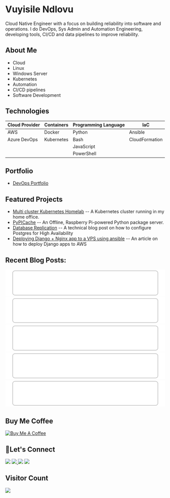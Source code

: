 # Vuyisile Ndlovu

Cloud Native Engineer with a focus on building reliability into software and operations. I do DevOps, Sys Admin and Automation Engineering, developing tools, CI/CD and data pipelines to improve reliability.

## About Me

- Cloud
- Linux
- Windows Server
- Kubernetes
- Automation
- CI/CD pipelines
- Software Development

## Technologies

| Cloud Provider | Containers | Programming Language | IaC            |
| -------------- | ---------- | -------------------- | -------------- |
| AWS            | Docker     | Python               | Ansible        |
| Azure DevOps   | Kubernetes | Bash                 | CloudFormation |
|                |            | JavaScript           |                |
|                |            | PowerShell           |                |

## Portfolio

- [DevOps Portfolio](https://github.com/terrameijar/DevOps-Snippets/)

## Featured Projects

- [Multi cluster Kubernetes Homelab](https://github.com/terrameijar/homelab-infrastructure) -- A Kubernetes cluster running in my home office.
- [PyPICache](https://terrameijar.github.io/PyPICache/) -- An Offline, Raspberry Pi-powered Python package server.
- [Database Replication](https://vuyisile.com/high-availability-in-postgresql-replication-with-docker/) -- A technical blog post on how to configure Postgres for High Availability
- [Deploying Django + Nginx app to a VPS using ansible](https://vuyisile.com/deploying-a-django-nginx-application-to-a-vps-with-ansible/) -- An article on how to deploy Django apps to AWS

## Recent Blog Posts:

<!-- blog-post-list:start -->

[![Installing Cert-Manager in Kubernetes](https://raw.githubusercontent.com/terrameijar/terrameijar/main/blog-post-list-output/Vuyisile's_Blog/Installing_Cert-Manager_in_Kubernetes.svg)](https://vuyisile.com/installing-cert-manager-in-kubernetes/)
[![Homelab Kubernetes Cluster](https://raw.githubusercontent.com/terrameijar/terrameijar/main/blog-post-list-output/Vuyisile's_Blog/Homelab_Kubernetes_Cluster.svg)](https://vuyisile.com/homelab-kubernetes-cluster/)
[![Exposing Homelab services using SSH](https://raw.githubusercontent.com/terrameijar/terrameijar/main/blog-post-list-output/Vuyisile's_Blog/Exposing_Homelab_services_using_SSH.svg)](https://vuyisile.com/exposing-homelab-services-using-ssh/)
[![Video Processing on AWS: Configuring AWS S3 Bucket Notifications with AWS SQS](https://raw.githubusercontent.com/terrameijar/terrameijar/main/blog-post-list-output/Vuyisile's_Blog/Video_Processing_on_AWS__Configuring_AWS_S3_Bucket_Notifications_with_AWS_SQS.svg)](https://vuyisile.com/video-processing-on-aws-configuring-aws-s3-bucket-notifications-with-aws-sqs/)
[![How To Self-Host A Web Application](https://raw.githubusercontent.com/terrameijar/terrameijar/main/blog-post-list-output/Vuyisile's_Blog/How_To_Self-Host_A_Web_Application.svg)](https://vuyisile.com/how-to-self-host-a-web-application/)

<!-- blog-post-list:end -->

## Buy Me Coffee

<a href="https://www.buymeacoffee.com/vuyisile" target="_blank"><img src="https://cdn.buymeacoffee.com/buttons/v2/default-blue.png" alt="Buy Me A Coffee" style="height: 60px !important;width: 217px !important;" ></a>

## 🤝Let's Connect

<p>
  <a href="https://twitter.com/terrameijar"><img src="https://img.shields.io/badge/twitter-%231DA1F2.svg?&style=for-the-badge&logo=twitter&logoColor=white" height=25></a> 
  <a href="https://www.linkedin.com/in/vuyisile-ndlovu-080b3891/"><img src="https://img.shields.io/badge/linkedin-%230077B5.svg?&style=for-the-badge&logo=linkedin&logoColor=white" height=25> </a>
  <a href="https://dev.to/vndlovu"><img src="https://img.shields.io/badge/dev.to-0A0A0A?style=for-the-badge&logo=devdotto&logoColor=white" height=25></a> 
  <a href="mailto:vuyisilendlovu@gmail.com"><img src="https://img.shields.io/badge/gmail-%EA4225.svg?&style=for-the-badge&logo=gmail&logoColor=red" height=25></a>
</p>

## Visitor Count

![](https://komarev.com/ghpvc/?username=terrameijar)
